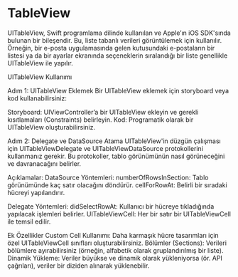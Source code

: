# TableView
 UITableView, Swift programlama dilinde kullanılan ve Apple’ın iOS SDK'sında bulunan bir bileşendir. Bu, liste tabanlı verileri görüntülemek için kullanılır. Örneğin, bir e-posta uygulamasında gelen kutusundaki e-postaların bir listesi ya da bir ayarlar ekranında seçeneklerin sıralandığı bir liste genellikle UITableView ile yapılır.

UITableView Kullanımı

Adım 1: UITableView Eklemek
Bir UITableView eklemek için storyboard veya kod kullanabilirsiniz:

Storyboard: UIViewController’a bir UITableView ekleyin ve gerekli kısıtlamaları (Constraints) belirleyin.
Kod: Programatik olarak bir UITableView oluşturabilirsiniz.

Adım 2: Delegate ve DataSource Atama
UITableView'in düzgün çalışması için UITableViewDelegate ve UITableViewDataSource protokollerini kullanmanız gerekir. Bu protokoller, tablo görünümünün nasıl görüneceğini ve davranacağını belirler.

Açıklamalar:
DataSource Yöntemleri:
numberOfRowsInSection: Tablo görünümünde kaç satır olacağını döndürür.
cellForRowAt: Belirli bir sıradaki hücreyi yapılandırır.

Delegate Yöntemleri:
didSelectRowAt: Kullanıcı bir hücreye tıkladığında yapılacak işlemleri belirler.
UITableViewCell: Her bir satır bir UITableViewCell ile temsil edilir.

Ek Özellikler
Custom Cell Kullanımı: Daha karmaşık hücre tasarımları için özel UITableViewCell sınıfları oluşturabilirsiniz.
Bölümler (Sections): Verileri bölümlere ayırabilirsiniz (örneğin, alfabetik olarak gruplandırılmış bir liste).
Dinamik Yükleme: Veriler büyükse ve dinamik olarak yükleniyorsa (ör. API çağrıları), veriler bir diziden alınarak yüklenebilir.
